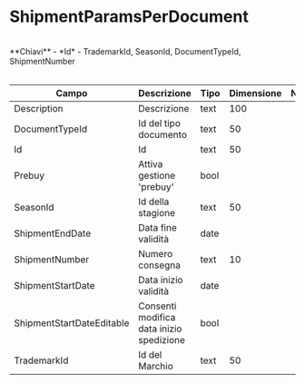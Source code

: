 # ShipmentParamsPerDocument

<br>
**Chiavi**
- *Id*
- TrademarkId, SeasonId, DocumentTypeId, ShipmentNumber
<br><br>

| Campo | Descrizione | Tipo | Dimensione | Note |
| --- | --- | --- | --- | --- |
| Description | Descrizione | text | 100 |  |
| DocumentTypeId | Id del tipo documento | text | 50 |  |
| Id | Id | text | 50 |  |
| Prebuy | Attiva gestione 'prebuy' | bool |  |  |
| SeasonId | Id della stagione | text | 50 |  |
| ShipmentEndDate | Data fine validità | date |  |  |
| ShipmentNumber | Numero consegna | text | 10 |  |
| ShipmentStartDate | Data inizio validità | date |  |  |
| ShipmentStartDateEditable | Consenti modifica data inizio spedizione | bool |  |  |
| TrademarkId | Id del Marchio | text | 50 |  |

